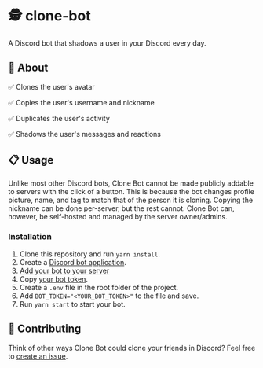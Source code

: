 # 🕵️ clone-bot
A Discord bot that shadows a user in your Discord every day.

## 🤔 About

✅ Clones the user's avatar

✅ Copies the user's username and nickname

✅ Duplicates the user's activity

✅ Shadows the user's messages and reactions

## 📋 Usage

Unlike most other Discord bots, Clone Bot cannot be made publicly addable to servers with the click of a button. This is because the bot changes profile picture, name, and tag to match that of the person it is cloning. Copying the nickname can be done per-server, but the rest cannot. Clone Bot can, however, be self-hosted and managed by the server owner/admins.

### Installation

1. Clone this repository and run `yarn install`.
2. Create a [Discord bot application](https://discordjs.guide/preparations/setting-up-a-bot-application.html#creating-your-bot).
3. [Add your bot to your server](https://discordjs.guide/preparations/adding-your-bot-to-servers.html#bot-invite-links)
4. Copy [your bot token](https://discordjs.guide/preparations/setting-up-a-bot-application.html#your-token).
5. Create a `.env` file in the root folder of the project.
6. Add `BOT_TOKEN="<YOUR_BOT_TOKEN>"` to the file and save.
7. Run `yarn start` to start your bot.

## 🙏 Contributing

Think of other ways Clone Bot could clone your friends in Discord? Feel free to [create an issue](https://github.com/ngregrichardson/clone-bot/issues).
